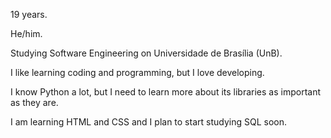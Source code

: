 19 years.

He/him.

Studying Software Engineering on Universidade de Brasília (UnB).

I like learning coding and programming, but I love developing.

I know Python a lot, but I need to learn more about its libraries as important as they are.

I am learning HTML and CSS and I plan to start studying SQL soon.
<!--
**Raphides/Raphides** is a ✨ _special_ ✨ repository because its `README.md` (this file) appears on your GitHub profile.

Here are some ideas to get you started:

- 🔭 I’m currently working on ...
- 🌱 I’m currently learning ...
- 👯 I’m looking to collaborate on ...
- 🤔 I’m looking for help with ...
- 💬 Ask me about ...
- 📫 How to reach me: ...
- 😄 Pronouns: ...
- ⚡ Fun fact: ...
-->
